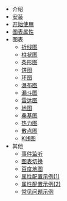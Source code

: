- 介绍
 - [安装](/)
 - [开始使用](/start)
 - [图表属性](/props)
- 图表
  - [折线图](/line)
  - [柱状图](/histogram)
  - [条形图](/bar)
  - [饼图](/pie)
  - [环图](/ring)
  - [瀑布图](/waterfall)
  - [漏斗图](/funnel)
  - [雷达图](/radar)
  - [地图](/map)
  - [桑基图](/sankey)
  - [热力图](/heatmap)
  - [散点图](/scatter)
  - [K线图](/candle)
- 其他
  - [事件监听](/event)
  - [图表切换](/toggle)
  - [百度地图](/bmap)
  - [属性配置示例(1)](/props-demo1)
  - [属性配置示例(2)](/props-demo2)
  - [常见问题示例](/skill-demo)
